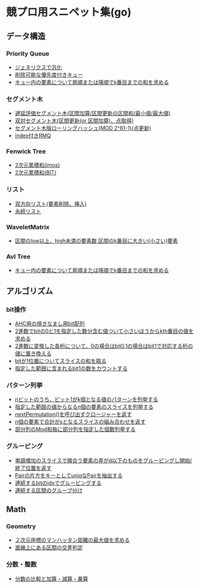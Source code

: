 # 競プロ用スニペット集(go)
## データ構造

### Priority Queue
 - [ジェネリクスで汎化](https://gist.github.com/ynzwtks/545cad2032f877e87c76672162f56068)<br>
 - [削除可能な優先度付きキュー](https://gist.github.com/ynzwtks/663a8bc97518d45708c9d7cb31413727)<br>
 - [キュー内の要素について昇順または降順でk番目までの和を求める](https://gist.github.com/ynzwtks/54ffc31a806c41d70dcf72287547f4d3)<br>

### セグメント木
- [遅延評価セグメント木(区間加算/区間更新の区間和/最小値/最大値)](https://gist.github.com/ynzwtks/a08d8c2ecb71daf4eacf26bf44843922)<br>
- [双対セグメント木(区間更新(or 区間加算)、点取得)](https://gist.github.com/ynzwtks/4eda2432530318f8e591c9b30b2ccd82)<br>
- [セグメント木版ローリングハッシュ(MOD 2^61-1)(点更新)](https://gist.github.com/ynzwtks/8cfe266bea7570ab06dc8a777ba9bd42)<br>
- [index付きRMQ](https://gist.github.com/ynzwtks/08d5e4b1d410c321749d5c4462303887)<br>

### Fenwick Tree
- [2次元累積和(imos)](https://gist.github.com/ynzwtks/f27cc5cc757e53620495abe713fa5f0e)<br>
- [2次元累積和(BIT)](https://gist.github.com/ynzwtks/6991a45382ec8fd1973267ce30a468a8)<br>

### リスト
- [双方向リスト(要素削除、挿入)](https://gist.github.com/ynzwtks/44b6ea7a5ee52df24e85f50cabce15ae)<br>
- [永続リスト](https://gist.github.com/ynzwtks/93dde62d0ad10a395b3556d5bea47764)<br>

### WaveletMatrix
- [区間のlow以上、high未満の要素数,区間のk番目に大きい(小さい)要素](https://gist.github.com/ynzwtks/62fc0a68e38cb0e9b9535547c6359cef)<br>

### Avl Tree
- [キュー内の要素について昇順または降順でk番目までの和を求める](https://gist.github.com/ynzwtks/9a0792adc0e89d6cf2c14ca847975a2b)<br>

## アルゴリズム
### bit操作
- [AHC用の焼きなまし用bit配列](https://gist.github.com/ynzwtks/d837f199d35da4f44eecb9e420c6b803)<br>
- [2進数でbitの0と1を指定した数分含む値ついて小さいほうからkth番目の値を求める](https://gist.github.com/ynzwtks/3cc4de6c3936e26fdddee979d07d80db)<br>
- [2進数に変換した各桁について、0の場合はbit0,1の場合はbit1で対応する桁の値に置き換える](https://gist.github.com/ynzwtks/3cc4de6c3936e26fdddee979d07d80db)<br>
- [bitが1位置についてスライスの和を取る](https://gist.github.com/ynzwtks/3cc4de6c3936e26fdddee979d07d80db)<br>
- [指定した範囲に含まれるbit1の数をカウントする](https://gist.github.com/ynzwtks/3cc4de6c3936e26fdddee979d07d80db)<br>

### パターン列挙
- [nビットのうち、ビット1がk個となる値のパターンを列挙する](https://gist.github.com/ynzwtks/604549c4ad18cb1ae0c1456957876756)<br>
- [指定した範囲の値からなるn個の要素のスライスを列挙する](https://gist.github.com/ynzwtks/2e7d20473b9452da5907f80e316ff978)<br>
- [nextPermutation()を呼び出すクロージャーを返す](https://gist.github.com/ynzwtks/33e1ff915ddce3ae8e2c8ee0fec4715b)<br>
- [n個の要素で合計がsとなるスライスの組み合わせを返す](https://gist.github.com/ynzwtks/05bd5756443345ce7f25af6cf03599a2)<br>
- [部分列のMod和毎に部分列を指定した個数列挙する](https://gist.github.com/ynzwtks/d88224b3235721524cf9ce2791f37c2c)<br>

### グルーピング
- [単調増加のスライスで隣合う要素の差がd以下のものをグルーピングし開始/終了位置を返す](https://gist.github.com/ynzwtks/84f2a0b0876f047eb0e99d60d127c6df)<br>
- [Pairの片方をキーとしてuniqなPairを抽出する](https://gist.github.com/ynzwtks/7982e0439065455d68ada380c0f4cdf0)<br>
- [連続するbitのidxでグルーピングする](https://gist.github.com/ynzwtks/16f42c67e4e84f7493845441260d9981)<br>
- [連続する区間のグループ分け](https://gist.github.com/ynzwtks/f7d285d81491f95d59603e3898f88a69)<br>

## Math
### Geometry
- [２次元座標のマンハッタン距離の最大値を求める](https://gist.github.com/ynzwtks/0bcb13015a756eb3eebc46b826be612b)<br>
- [直線上にある区間の交差判定](https://gist.github.com/ynzwtks/17d6ca0c41a03680e22beeae8353c0de)<br>

### 分数・整数
- [分数の比較と加算・減算・乗算](https://gist.github.com/ynzwtks/390a3d4de1ac3b1ae6ee7f2cfb173273)<br>
